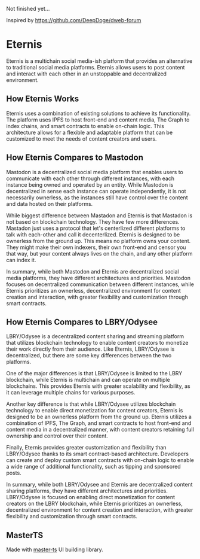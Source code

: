 Not finished yet...

Inspired by https://github.com/DeepDoge/dweb-forum

# Eternis

Eternis is a multichain social media-ish platform that provides an alternative to traditional social media platforms. Eternis allows users to post content and interact with each other in an unstoppable and decentralized environment.

## How Eternis Works

Eternis uses a combination of existing solutions to achieve its functionality. The platform uses IPFS to host front-end and content media, The Graph to index chains, and smart contracts to enable on-chain logic. This architecture allows for a flexible and adaptable platform that can be customized to meet the needs of content creators and users.

## How Eternis Compares to Mastodon

Mastodon is a decentralized social media platform that enables users to communicate with each other through different instances, with each instance being owned and operated by an entity. While Mastodon is decentralized in sense each instance can operate independently, it is not necessarily ownerless, as the instances still have control over the content and data hosted on their platforms.

While biggest difference between Mastadon and Eternis is that Mastadon is not based on blockchain technology. They have few more differences. Mastadon just uses a protocol that let's centerlized different platforms to talk with each-other and call it decenterlized. Eternis is designed to be ownerless from the ground up. This means no platform owns your content. They might make their own indexers, their own front-end and censor you that way, but your content always lives on the chain, and any other platform can index it.

In summary, while both Mastodon and Eternis are decentralized social media platforms, they have different architectures and priorities. Mastodon focuses on decentralized communication between different instances, while Eternis prioritizes an ownerless, decentralized environment for content creation and interaction, with greater flexibility and customization through smart contracts.

## How Eternis Compares to LBRY/Odysee

LBRY/Odysee is a decentralized content sharing and streaming platform that utilizes blockchain technology to enable content creators to monetize their work directly from their audience. Like Eternis, LBRY/Odysee is decentralized, but there are some key differences between the two platforms.

One of the major differences is that LBRY/Odysee is limited to the LBRY blockchain, while Eternis is multichain and can operate on multiple blockchains. This provides Eternis with greater scalability and flexibility, as it can leverage multiple chains for various purposes.

Another key difference is that while LBRY/Odysee utilizes blockchain technology to enable direct monetization for content creators, Eternis is designed to be an ownerless platform from the ground up. Eternis utilizes a combination of IPFS, The Graph, and smart contracts to host front-end and content media in a decentralized manner, with content creators retaining full ownership and control over their content.

Finally, Eternis provides greater customization and flexibility than LBRY/Odysee thanks to its smart contract-based architecture. Developers can create and deploy custom smart contracts with on-chain logic to enable a wide range of additional functionality, such as tipping and sponsored posts.

In summary, while both LBRY/Odysee and Eternis are decentralized content sharing platforms, they have different architectures and priorities. LBRY/Odysee is focused on enabling direct monetization for content creators on the LBRY blockchain, while Eternis prioritizes an ownerless, decentralized environment for content creation and interaction, with greater flexibility and customization through smart contracts.

## MasterTS

Made with [master-ts](https://github.com/DeepDoge/master-ts) UI building library.

